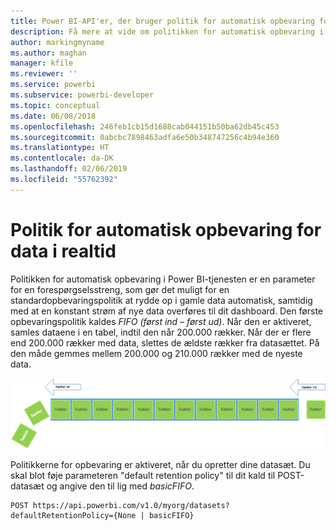 ```yaml
---
title: Power BI-API'er, der bruger politik for automatisk opbevaring for data i realtid
description: Få mere at vide om politikken for automatisk opbevaring i Power BI-tjenesten
author: markingmyname
ms.author: maghan
manager: kfile
ms.reviewer: ''
ms.service: powerbi
ms.subservice: powerbi-developer
ms.topic: conceptual
ms.date: 06/08/2018
ms.openlocfilehash: 246feb1cb15d1688cab044151b50ba62db45c453
ms.sourcegitcommit: 0abcbc7898463adfa6e50b348747256c4b94e360
ms.translationtype: HT
ms.contentlocale: da-DK
ms.lasthandoff: 02/06/2019
ms.locfileid: "55762392"
---
```

# <a name="automatic-retention-policy-for-real-time-data"></a>Politik for automatisk opbevaring for data i realtid

Politikken for automatisk opbevaring i Power BI-tjenesten er en parameter for en forespørgselsstreng, som gør det muligt for en standardopbevaringspolitik at rydde op i gamle data automatisk, samtidig med at en konstant strøm af nye data overføres til dit dashboard. Den første opbevaringspolitik kaldes *FIFO (først ind – først ud)*. Når den er aktiveret, samles dataene i en tabel, indtil den når 200.000 rækker. Når der er flere end 200.000 rækker med data, slettes de ældste rækker fra datasættet. På den måde gemmes mellem 200.000 og 210.000 rækker med de nyeste data.  
  
<center>

![opbevaringspolitik](media/api-Automatic-retention-policy-for-real-time-data/retention-policy.png) 

</center>

Politikkerne for opbevaring er aktiveret, når du opretter dine datasæt. Du skal blot føje parameteren "default retention policy" til dit kald til POST-datasæt og angive den til lig med *basicFIFO*.  
  
    POST https://api.powerbi.com/v1.0/myorg/datasets?defaultRetentionPolicy={None | basicFIFO}